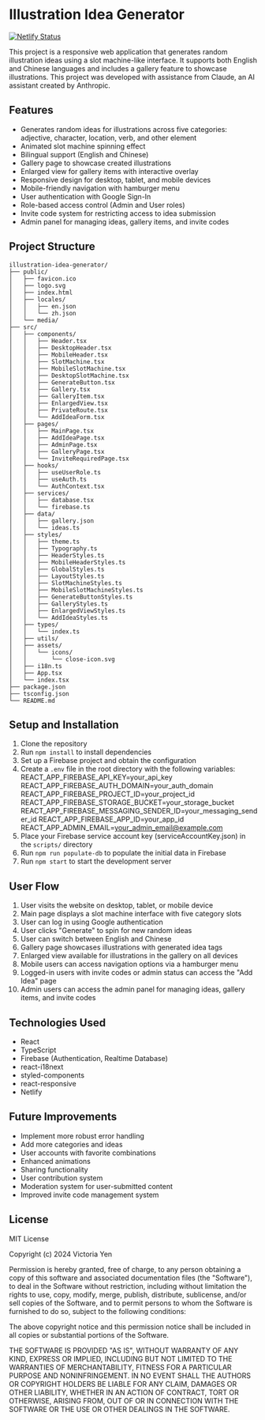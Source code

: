# Illustration Idea Generator

[![Netlify Status](https://api.netlify.com/api/v1/badges/96c6f571-15ef-4cca-9b4e-9ce54f755992/deploy-status)](https://app.netlify.com/sites/idea-generator-vy538/deploys)

This project is a responsive web application that generates random illustration ideas using a slot machine-like interface. It supports both English and Chinese languages and includes a gallery feature to showcase illustrations. This project was developed with assistance from Claude, an AI assistant created by Anthropic.

## Features

- Generates random ideas for illustrations across five categories: adjective, character, location, verb, and other element
- Animated slot machine spinning effect
- Bilingual support (English and Chinese)
- Gallery page to showcase created illustrations
- Enlarged view for gallery items with interactive overlay
- Responsive design for desktop, tablet, and mobile devices
- Mobile-friendly navigation with hamburger menu
- User authentication with Google Sign-In
- Role-based access control (Admin and User roles)
- Invite code system for restricting access to idea submission
- Admin panel for managing ideas, gallery items, and invite codes

## Project Structure

```
illustration-idea-generator/
├── public/
│   ├── favicon.ico
│   ├── logo.svg
│   ├── index.html
│   ├── locales/
│   │   ├── en.json
│   │   └── zh.json
│   └── media/
├── src/
│   ├── components/
│   │   ├── Header.tsx
│   │   ├── DesktopHeader.tsx
│   │   ├── MobileHeader.tsx
│   │   ├── SlotMachine.tsx
│   │   ├── MobileSlotMachine.tsx
│   │   ├── DesktopSlotMachine.tsx
│   │   ├── GenerateButton.tsx
│   │   ├── Gallery.tsx
│   │   ├── GalleryItem.tsx
│   │   ├── EnlargedView.tsx
│   │   ├── PrivateRoute.tsx
│   │   └── AddIdeaForm.tsx
│   ├── pages/
│   │   ├── MainPage.tsx
│   │   ├── AddIdeaPage.tsx
│   │   ├── AdminPage.tsx
│   │   ├── GalleryPage.tsx
│   │   └── InviteRequiredPage.tsx
│   ├── hooks/
│   │   ├── useUserRole.ts
│   │   ├── useAuth.ts
│   │   └── AuthContext.tsx
│   ├── services/
│   │   ├── database.tsx
│   │   └── firebase.ts
│   ├── data/
│   │   ├── gallery.json
│   │   └── ideas.ts
│   ├── styles/
│   │   ├── theme.ts
│   │   ├── Typography.ts
│   │   ├── HeaderStyles.ts
│   │   ├── MobileHeaderStyles.ts
│   │   ├── GlobalStyles.ts
│   │   ├── LayoutStyles.ts
│   │   ├── SlotMachineStyles.ts
│   │   ├── MobileSlotMachineStyles.ts
│   │   ├── GenerateButtonStyles.ts
│   │   ├── GalleryStyles.ts
│   │   ├── EnlargedViewStyles.ts
│   │   └── AddIdeaStyles.ts
│   ├── types/
│   │   └── index.ts
│   ├── utils/
│   ├── assets/
│   │   └── icons/
│   │       └── close-icon.svg
│   ├── i18n.ts
│   ├── App.tsx
│   └── index.tsx
├── package.json
├── tsconfig.json
└── README.md

```

## Setup and Installation

1. Clone the repository
2. Run `npm install` to install dependencies
3. Set up a Firebase project and obtain the configuration
4. Create a `.env` file in the root directory with the following variables:
   REACT_APP_FIREBASE_API_KEY=your_api_key
   REACT_APP_FIREBASE_AUTH_DOMAIN=your_auth_domain
   REACT_APP_FIREBASE_PROJECT_ID=your_project_id
   REACT_APP_FIREBASE_STORAGE_BUCKET=your_storage_bucket
   REACT_APP_FIREBASE_MESSAGING_SENDER_ID=your_messaging_sender_id
   REACT_APP_FIREBASE_APP_ID=your_app_id
   REACT_APP_ADMIN_EMAIL=your_admin_email@example.com
5. Place your Firebase service account key (serviceAccountKey.json) in the `scripts/` directory
6. Run `npm run populate-db` to populate the initial data in Firebase
7. Run `npm start` to start the development server

## User Flow

1. User visits the website on desktop, tablet, or mobile device
2. Main page displays a slot machine interface with five category slots
3. User can log in using Google authentication
4. User clicks "Generate" to spin for new random ideas
5. User can switch between English and Chinese
6. Gallery page showcases illustrations with generated idea tags
7. Enlarged view available for illustrations in the gallery on all devices
8. Mobile users can access navigation options via a hamburger menu
9. Logged-in users with invite codes or admin status can access the "Add Idea" page
10. Admin users can access the admin panel for managing ideas, gallery items, and invite codes

## Technologies Used

- React
- TypeScript
- Firebase (Authentication, Realtime Database)
- react-i18next
- styled-components
- react-responsive
- Netlify

## Future Improvements

- Implement more robust error handling
- Add more categories and ideas
- User accounts with favorite combinations
- Enhanced animations
- Sharing functionality
- User contribution system
- Moderation system for user-submitted content
- Improved invite code management system

## License

MIT License

Copyright (c) 2024 Victoria Yen

Permission is hereby granted, free of charge, to any person obtaining a copy
of this software and associated documentation files (the "Software"), to deal
in the Software without restriction, including without limitation the rights
to use, copy, modify, merge, publish, distribute, sublicense, and/or sell
copies of the Software, and to permit persons to whom the Software is
furnished to do so, subject to the following conditions:

The above copyright notice and this permission notice shall be included in all
copies or substantial portions of the Software.

THE SOFTWARE IS PROVIDED "AS IS", WITHOUT WARRANTY OF ANY KIND, EXPRESS OR
IMPLIED, INCLUDING BUT NOT LIMITED TO THE WARRANTIES OF MERCHANTABILITY,
FITNESS FOR A PARTICULAR PURPOSE AND NONINFRINGEMENT. IN NO EVENT SHALL THE
AUTHORS OR COPYRIGHT HOLDERS BE LIABLE FOR ANY CLAIM, DAMAGES OR OTHER
LIABILITY, WHETHER IN AN ACTION OF CONTRACT, TORT OR OTHERWISE, ARISING FROM,
OUT OF OR IN CONNECTION WITH THE SOFTWARE OR THE USE OR OTHER DEALINGS IN THE
SOFTWARE.

